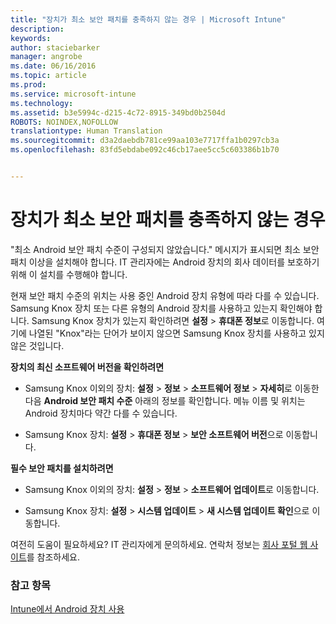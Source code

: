 ```yaml
---
title: "장치가 최소 보안 패치를 충족하지 않는 경우 | Microsoft Intune"
description: 
keywords: 
author: staciebarker
manager: angrobe
ms.date: 06/16/2016
ms.topic: article
ms.prod: 
ms.service: microsoft-intune
ms.technology: 
ms.assetid: b3e5994c-d215-4c72-8915-349bd0b2504d
ROBOTS: NOINDEX,NOFOLLOW
translationtype: Human Translation
ms.sourcegitcommit: d3a2daebdb781ce99aa103e7717ffa1b0297cb3a
ms.openlocfilehash: 83fd5ebdabe092c46cb17aee5cc5c603386b1b70


---
```


# 장치가 최소 보안 패치를 충족하지 않는 경우

"최소 Android 보안 패치 수준이 구성되지 않았습니다." 메시지가 표시되면 최소 보안 패치 이상을 설치해야 합니다. IT 관리자에는 Android 장치의 회사 데이터를 보호하기 위해 이 설치를 수행해야 합니다.

현재 보안 패치 수준의 위치는 사용 중인 Android 장치 유형에 따라 다를 수 있습니다. Samsung Knox 장치 또는 다른 유형의 Android 장치를 사용하고 있는지 확인해야 합니다. Samsung Knox 장치가 있는지 확인하려면 **설정** > **휴대폰 정보**로 이동합니다. 여기에 나열된 "Knox"라는 단어가 보이지 않으면 Samsung Knox 장치를 사용하고 있지 않은 것입니다.

**장치의 최신 소프트웨어 버전을 확인하려면**

- Samsung Knox 이외의 장치: **설정** > **정보** > **소프트웨어 정보** > **자세히**로 이동한 다음 **Android 보안 패치 수준** 아래의 정보를 확인합니다. 메뉴 이름 및 위치는 Android 장치마다 약간 다를 수 있습니다.

- Samsung Knox 장치: **설정** > **휴대폰 정보** > **보안 소프트웨어 버전**으로 이동합니다.

**필수 보안 패치를 설치하려면**

- Samsung Knox 이외의 장치: **설정** > **정보** > **소프트웨어 업데이트**로 이동합니다.

- Samsung Knox 장치: **설정** > **시스템 업데이트** > **새 시스템 업데이트 확인**으로 이동합니다.

여전히 도움이 필요하세요? IT 관리자에게 문의하세요. 연락처 정보는 [회사 포털 웹 사이트](http://portal.manage.microsoft.com)를 참조하세요.

### 참고 항목
[Intune에서 Android 장치 사용](using-your-android-device-with-intune.md)



<!--HONumber=Aug16_HO4-->


